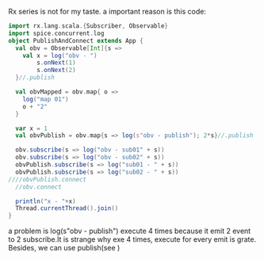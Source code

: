 Rx series is not for my taste.
a important reason is this code:
```scala
import rx.lang.scala.{Subscriber, Observable}
import spice.concurrent.log
object PublishAndConnect extends App {
  val obv = Observable[Int]{s =>
    val x = log("obv - ")
		s.onNext(1)
		s.onNext(2)
  }//.publish

  val obvMapped = obv.map{ o =>
    log("map 01")
    o + "2"
  }

  var x = 1
  val obvPublish = obv.map{s => log(s"obv - publish"); 2*s}//.publish

  obv.subscribe(s => log("obv - sub01" + s))
  obv.subscribe(s => log("obv - sub02" + s))
  obvPublish.subscribe(s => log("sub01 - " + s))
  obvPublish.subscribe(s => log("sub02 - " + s))
////obvPublish.connect
  //obv.connect

  println("x - "+x)
  Thread.currentThread().join()
}
```
a problem is log(s"obv - publish") execute 4 times because it emit 2 event to 2 subscribe.It is	strange why exe 4 times, execute for every emit is grate.
Besides, we can use publish(see )